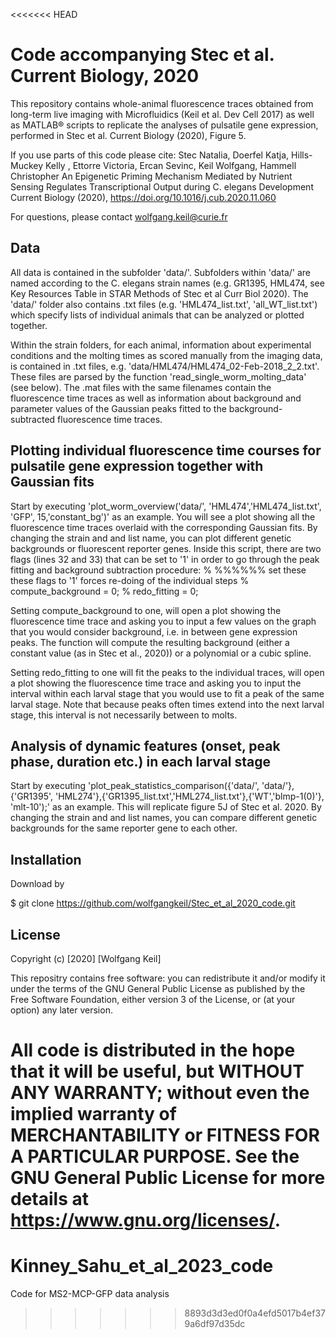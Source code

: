 <<<<<<< HEAD
# Code accompanying Stec et al. Current Biology, 2020

This repository contains whole-animal fluorescence traces obtained from long-term live imaging with Microfluidics (Keil et al. Dev Cell 2017) as well as MATLAB® scripts to replicate the analyses of pulsatile gene expression, performed in Stec et al. Current Biology (2020), Figure 5.

If you use parts of this code please cite:
Stec Natalia, Doerfel Katja, Hills-Muckey Kelly , Ettorre Victoria, Ercan Sevinc, Keil Wolfgang, Hammell Christopher
An Epigenetic Priming Mechanism Mediated by Nutrient Sensing Regulates Transcriptional Output during C. elegans Development
Current Biology (2020), https://doi.org/10.1016/j.cub.2020.11.060

For questions, please contact wolfgang.keil@curie.fr

## Data
All data is contained in the subfolder 'data/'. Subfolders within 'data/' are named according to the C. elegans strain names (e.g. GR1395, HML474, see Key Resources Table in STAR Methods of Stec et al  Curr Biol 2020).  The 'data/' folder also contains .txt files (e.g. 'HML474_list.txt', 'all_WT_list.txt') which specify lists of individual animals that can be analyzed or plotted together.


Within the strain folders, for each animal, information about experimental conditions and the molting times as scored manually from the imaging data, is contained in .txt files, e.g. 'data/HML474/HML474_02-Feb-2018_2_2.txt'. These files are parsed by the function 'read_single_worm_molting_data' (see below). The .mat files with the same filenames contain the fluorescence time traces as well as information about background and parameter values of the Gaussian peaks fitted to the background-subtracted fluorescence time traces.  

## Plotting individual fluorescence time courses for pulsatile gene expression together with Gaussian fits
Start by executing  'plot_worm_overview('data/', 'HML474','HML474_list.txt', 'GFP', 15,'constant_bg')' as an example. You will see a plot showing all the fluorescence time traces overlaid with the corresponding Gaussian fits.  By changing the strain and and list name, you can plot different genetic backgrounds or fluorescent reporter genes.
Inside this script, there are two flags (lines 32 and 33) that can be set to '1' in order to go through the peak fitting and background subtraction procedure: 
%    %%%%%% set these  these flags to '1' forces re-doing of the individual steps
%    compute_background = 0; 
%    redo_fitting = 0;

Setting compute_background to one, will open a plot showing the fluorescence time trace and asking you to input a few values on the graph that you would consider background, i.e. in between gene expression peaks. The function will compute the resulting background (either a constant value (as in Stec et al., 2020)) or a polynomial or a cubic spline. 

Setting redo_fitting to one will fit the peaks to the individual traces, will open a plot showing the fluorescence time trace and asking you to input the interval within each larval stage that you would use to fit a peak of the same larval stage. Note that because peaks often times extend into the next larval stage, this interval is not necessarily between to molts. 

## Analysis of dynamic features (onset, peak phase, duration etc.) in each larval stage
Start by executing  'plot_peak_statistics_comparison({'data/', 'data/'}, {'GR1395', 'HML274'},{'GR1395_list.txt','HML274_list.txt'},{'WT','blmp-1(0)'}, 'mlt-10');' as an example. This will replicate figure 5J of Stec et al. 2020. By changing the strain and and list names, you can compare different genetic backgrounds for the same reporter gene to each other.

## Installation

Download by

$ git clone  https://github.com/wolfgangkeil/Stec_et_al_2020_code.git


## License
Copyright (c) [2020] [Wolfgang Keil]

This repositry contains free software: you can redistribute it and/or modify
it under the terms of the GNU General Public License as published by
the Free Software Foundation, either version 3 of the License, or
(at your option) any later version.

All code is distributed in the hope that it will be useful,
but WITHOUT ANY WARRANTY; without even the implied warranty of
 MERCHANTABILITY or FITNESS FOR A PARTICULAR PURPOSE.  See the
GNU General Public License for more details at <https://www.gnu.org/licenses/>.
=======
# Kinney_Sahu_et_al_2023_code
Code for MS2-MCP-GFP data analysis
>>>>>>> 8893d3d3ed0f0a4efd5017b4ef379a6df97d35dc
